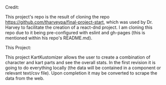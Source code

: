 Credit:

This project's repo is the result of cloning the repo https://github.com/tharveypa/final-project-start, which was used by Dr. Harvey to facilitate the creation of a react-dnd project. I am cloning this repo due to it being pre-configured with eslint and gh-pages (this is mentioned within his repo's README.md).

This Project:

This project KartKustomizer allows the user to create a combination of character and kart parts and see the overall stats. In the first revision it is going to do everything locally (the data will be contained in a component or relevant text/csv file). Upon completion it may be converted to scrape the data from the web.